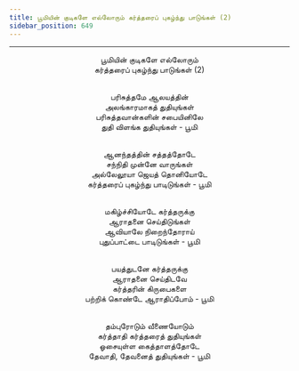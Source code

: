 ```yaml
---
title: பூமியின் குடிகளே எல்லோரும் கர்த்தரைப் புகழ்ந்து பாடுங்கள் (2)
sidebar_position: 649
---
```


---
<center>
பூமியின் குடிகளே எல்லோரும்<br/>
கர்த்தரைப் புகழ்ந்து பாடுங்கள் (2)<br/><br/>

பரிசுத்தமே ஆலயத்தின்<br/>
அலங்காரமாகத் துதியுங்கள்<br/>
பரிசுத்தவான்களின் சபையினிலே<br/>
துதி விளங்க துதியுங்கள்        - பூமி<br/><br/>

ஆனந்தத்தின் சத்தத்தோடே<br/>
சந்நிதி முன்னே வாருங்கள்<br/>
அல்லேலூயா ஜெயத் தொனியோடே<br/>
கர்த்தரைப் புகழ்ந்து பாடிடுங்கள்    - பூமி<br/><br/>

மகிழ்ச்சியோடே கர்த்தருக்கு<br/>
ஆராதனை செய்திடுங்கள்<br/>
ஆவியாலே நிறைந்தோராய்<br/>
புதுப்பாட்டை பாடிடுங்கள்        - பூமி<br/><br/>

பயத்துடனே கர்த்தருக்கு<br/>
ஆராதனை செய்திடவே<br/>
கர்த்தரின் கிருபைகளை<br/>
பற்றிக் கொண்டே ஆராதிப்போம்    - பூமி<br/><br/>

தம்புரோடும் வீணையோடும்<br/>
கர்த்தாதி கர்த்தரைத் துதியுங்கள்<br/>
ஓசையுள்ள கைத்தாளத்தோடே<br/>
தேவாதி, தேவனைத் துதியுங்கள்    - பூமி
</center>